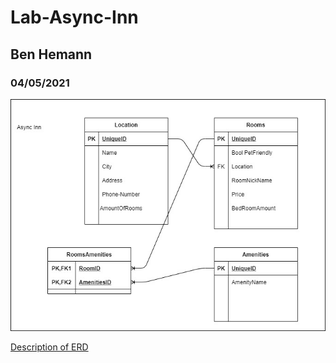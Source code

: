# Lab-Async-Inn
## Ben Hemann
### 04/05/2021

![My Groups ERD](assests/Lab11-ERD.jpg "ERD")


[Description of ERD](assests/Description.txt "description")